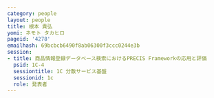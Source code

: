```yaml
---
category: people
layout: people
title: 根本 貴弘
yomi: ネモト タカヒロ
pageid: '4278'
emailhash: 69bcbcb6490f8ab06300f3ccc0244e3b
session:
- title: 商品情報登録データベース検索におけるPRECIS Frameworkの応用と評価
  psid: 1C-4
  sessiontitle: 1C 分散サービス基盤
  sessionid: 1c
  role: 発表者
---
```

